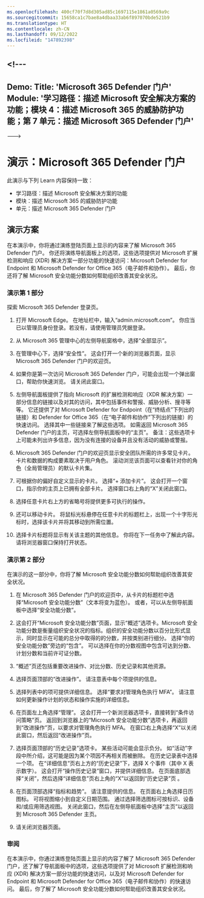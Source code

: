 ```yaml
---
ms.openlocfilehash: 400cf70f7d8d305ad85c1697115e1861a0569a9c
ms.sourcegitcommit: 15658ca1c7bae8a4dbaa33ab6f897070bde521b9
ms.translationtype: HT
ms.contentlocale: zh-CN
ms.lasthandoff: 09/12/2022
ms.locfileid: "147892398"
---
```

<a name="---"></a><!---
---
Demo: Title: 'Microsoft 365 Defender 门户' Module: '学习路径：描述 Microsoft 安全解决方案的功能；模块 4：描述 Microsoft 365 的威胁防护功能；第 7 单元：描述 Microsoft 365 Defender 门户'
---
--->

# <a name="demo-the-microsoft-365-defender-portal"></a>演示：Microsoft 365 Defender 门户

此演示与下列 Learn 内容保持一致：

- 学习路径：描述 Microsoft 安全解决方案的功能
- 模块：描述 Microsoft 365 的威胁防护功能
- 单元：描述 Microsoft 365 Defender 门户

## <a name="demo-scenario"></a>演示方案

在本演示中，你将通过演练登陆页面上显示的内容来了解 Microsoft 365 Defender 门户。 你还将演练导航面板上的选项，这些选项提供对 Microsoft 扩展检测和响应 (XDR) 解决方案一部分功能的快速访问：Microsoft Defender for Endpoint 和 Microsoft Defender for Office 365（电子邮件和协作）。  最后，你还将了解 Microsoft 安全功能分数如何帮助组织改善其安全状况。

### <a name="demo-part-1"></a>演示第 1 部分

探索 Microsoft 365 Defender 登录页。

1. 打开 Microsoft Edge。 在地址栏中，输入“admin.microsoft.com”。  你应当已以管理员身份登录。若没有，请使用管理员凭据登录。

1. 从 Microsoft 365 管理中心的左侧导航窗格中，选择“全部显示”。

1. 在管理中心下，选择“安全性”。  这会打开一个新的浏览器页面，显示 Microsoft 365 Defender 门户的欢迎页。  

1. 如果你是第一次访问 Microsoft 365 Defender 门户，可能会出现一个弹出窗口，帮助你快速浏览。  请关闭此窗口。

1. 左侧导航面板提供了指向 Microsoft 的扩展检测和响应（XDR 解决方案）一部分信息的链接以及对其的访问，其中包括事件和警报、威胁分析、搜寻等等。  它还提供了对 Microsoft Defender for Endpoint（在“终结点”下列出的链接）和 Defender for Office 365（在“电子邮件和协作”下列出的链接）的快速访问。  选择其中一些链接来了解这些选项。  如需返回 Microsoft 365 Defender 门户的主页，可选择左侧导航面板中的“主页”。  备注：这些选项卡上可能未列出许多信息，因为没有连接的设备并且没有活动的威胁或警报。

1. Microsoft 365 Defender 门户的欢迎页显示安全团队所需的许多常见卡片。 卡片和数据的构成要素取决于用户角色。 滚动浏览该页面可以查看针对你的角色（全局管理员）的默认卡片集。

1. 可根据你的偏好自定义显示的卡片。  选择“+ 添加卡片”。 这会打开一个窗口，指示你的主页上已拥有全部卡片。  选择窗口右上角的“X”关闭此窗口。

1. 选择任意卡片右上方的省略号将提供更多可执行的操作。  

1. 还可以移动卡片。 将鼠标光标悬停在任意卡片的标题栏上，出现一个十字形光标时，选择该卡片并将其移动到所需位置。

1. 选择卡片标题将显示有关该主题的其他信息。 你将在下一任务中了解此内容。  请将浏览器窗口保持打开状态。

### <a name="demo-part-2"></a>演示第 2 部分

在演示的这一部分中，你将了解 Microsoft 安全功能分数如何帮助组织改善其安全状况。

1. 在 Microsoft 365 Defender 门户的欢迎页中，从卡片的标题栏中选择“Microsoft 安全功能分数”（文本将变为蓝色）。  或者，可以从左侧导航面板中选择“安全功能分数”。

1. 这会打开“Microsoft 安全功能分数”页面，显示“概述”选项卡。Microsoft 安全功能分数是衡量组织安全状况的指标。组织的安全功能分数以百分比形式显示，同时显示在可能的总分中取得的的分数，并按类别进行细分。 选择“你的安全功能分数”旁边的“包含”。 可以选择在你的分数视图中包含可达到分数、计划分数和当前许可证分数。

1. “概述”页还包括重要改进操作、对比分数、历史记录和其他资源。

1. 选择页面顶部的“改进操作”。  请注意表中每个项提供的信息。  

1. 选择列表中的项可提供详细信息。  选择“要求对管理角色执行 MFA”。  请注意如何更新操作计划的状态和操作实施的详细信息。

1. 在页面左上角选择“管理”。  这会打开一个新浏览器选项卡，直接转到“条件访问策略”页。  返回到浏览器上的“Microsoft 安全功能分数”选项卡，再返回到“改进操作”页，以要求对管理角色执行 MFA。 在窗口右上角选择“X”以关闭此窗口，然后返回“改进操作”页。

1. 选择页面顶部的“历史记录”选项卡。  某些活动可能会显示负分。  如“活动”字段中所介绍，这可能是因为某个项因不再相关而被删除。  在历史记录表中选择一个项。  在“详细信息”页右上方的“历史记录”下，选择 X 个事件（其中 X 表示数字）。  这会打开“操作历史记录”窗口，并提供详细信息。  在页面底部选择“关闭”，然后选择“详细信息”页右上角的“X”以返回到“历史记录”页 。

1. 在页面顶部选择“指标和趋势”。  请注意提供的信息。  在页面右上角选择日历图标。  可将视图缩小到自定义日期范围。  通过选择筛选图标可按标识、设备和/或应用筛选视图。  关闭此窗口，然后在左侧导航面板中选择“主页”以返回到 Microsoft 365 Defender 主页。

1. 请关闭浏览器页面。

### <a name="review"></a>审阅

在本演示中，你通过演练登陆页面上显示的内容了解了 Microsoft 365 Defender 门户，还了解了导航面板中的选项，这些选项提供了对 Microsoft 扩展检测和响应 (XDR) 解决方案一部分功能的快速访问，以及对 Microsoft Defender for Endpoint 和 Microsoft Defender for Office 365（电子邮件和协作）的快速访问。  最后，你了解了 Microsoft 安全功能分数如何帮助组织改善其安全状况。
